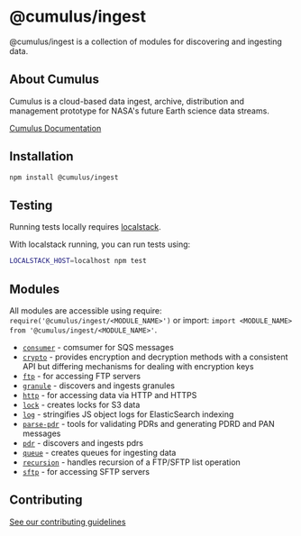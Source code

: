 # @cumulus/ingest

@cumulus/ingest is a collection of modules for discovering and ingesting data.

## About Cumulus

Cumulus is a cloud-based data ingest, archive, distribution and management prototype for NASA's future Earth science data streams.

[Cumulus Documentation](https://nasa.github.io/cumulus)

## Installation

```bash
npm install @cumulus/ingest
```

## Testing

Running tests locally requires [localstack](https://github.com/localstack/localstack).

With localstack running, you can run tests using:

```bash
LOCALSTACK_HOST=localhost npm test
```

## Modules

All modules are accessible using require: `require('@cumulus/ingest/<MODULE_NAME>')` or import: `import <MODULE_NAME> from '@cumulus/ingest/<MODULE_NAME>'`.

- [`consumer`](./consumer.js) - comsumer for SQS messages
- [`crypto`](./crypto.js) - provides encryption and decryption methods with a consistent API but differing mechanisms for dealing with encryption keys
- [`ftp`](./ftp.js) - for accessing FTP servers
- [`granule`](./granule.js) - discovers and ingests granules
- [`http`](./http.js) - for accessing data via HTTP and HTTPS
- [`lock`](./lock.js) - creates locks for S3 data
- [`log`](./log.js) - stringifies JS object logs for ElasticSearch indexing
- [`parse-pdr`](./parse-pdr.js) - tools for validating PDRs and generating PDRD and PAN messages
- [`pdr`](./pdr.js) - discovers and ingests pdrs
- [`queue`](./queue.js) - creates queues for ingesting data
- [`recursion`](./recursion.js) - handles recursion of a FTP/SFTP list operation
- [`sftp`](./sftp.js) - for accessing SFTP servers

## Contributing

[See our contributing guidelines](https://github.com/nasa/cumulus/blob/master/CONTRIBUTING.md)
